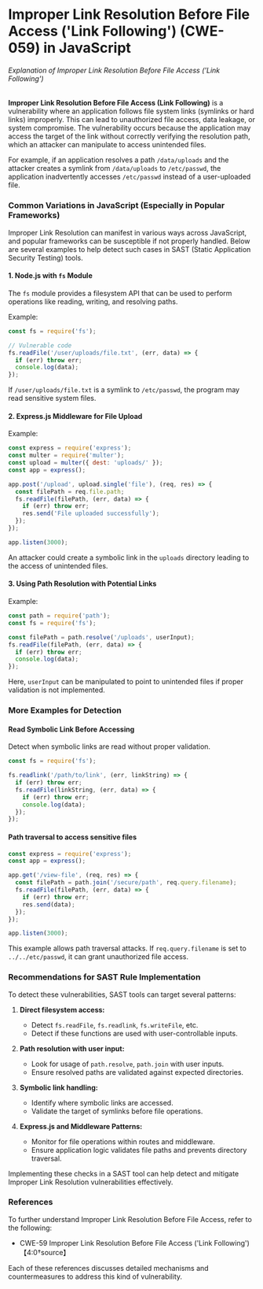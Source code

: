 # Improper Link Resolution Before File Access ('Link Following') (CWE-059) in JavaScript

###### Explanation of Improper Link Resolution Before File Access ('Link Following')

**Improper Link Resolution Before File Access (Link Following)** is a vulnerability where an application follows file system links (symlinks or hard links) improperly. This can lead to unauthorized file access, data leakage, or system compromise. The vulnerability occurs because the application may access the target of the link without correctly verifying the resolution path, which an attacker can manipulate to access unintended files.

For example, if an application resolves a path `/data/uploads` and the attacker creates a symlink from `/data/uploads` to `/etc/passwd`, the application inadvertently accesses `/etc/passwd` instead of a user-uploaded file.

### Common Variations in JavaScript (Especially in Popular Frameworks)

Improper Link Resolution can manifest in various ways across JavaScript, and popular frameworks can be susceptible if not properly handled. Below are several examples to help detect such cases in SAST (Static Application Security Testing) tools.

#### 1. Node.js with `fs` Module
The `fs` module provides a filesystem API that can be used to perform operations like reading, writing, and resolving paths.

Example:
```javascript
const fs = require('fs');

// Vulnerable code
fs.readFile('/user/uploads/file.txt', (err, data) => {
  if (err) throw err;
  console.log(data);
});
```
If `/user/uploads/file.txt` is a symlink to `/etc/passwd`, the program may read sensitive system files.

#### 2. Express.js Middleware for File Upload
Example:
```javascript
const express = require('express');
const multer = require('multer');
const upload = multer({ dest: 'uploads/' });
const app = express();

app.post('/upload', upload.single('file'), (req, res) => {
  const filePath = req.file.path;
  fs.readFile(filePath, (err, data) => {
    if (err) throw err;
    res.send('File uploaded successfully');
  });
});

app.listen(3000);
```
An attacker could create a symbolic link in the `uploads` directory leading to the access of unintended files.

#### 3. Using Path Resolution with Potential Links
Example:
```javascript
const path = require('path');
const fs = require('fs');

const filePath = path.resolve('/uploads', userInput);
fs.readFile(filePath, (err, data) => {
  if (err) throw err;
  console.log(data);
});
```
Here, `userInput` can be manipulated to point to unintended files if proper validation is not implemented.

### More Examples for Detection

#### Read Symbolic Link Before Accessing
Detect when symbolic links are read without proper validation.
```javascript
const fs = require('fs');

fs.readlink('/path/to/link', (err, linkString) => {
  if (err) throw err;
  fs.readFile(linkString, (err, data) => {
    if (err) throw err;
    console.log(data);
  });
});
```

#### Path traversal to access sensitive files
```javascript
const express = require('express');
const app = express();

app.get('/view-file', (req, res) => {
  const filePath = path.join('/secure/path', req.query.filename);
  fs.readFile(filePath, (err, data) => {
    if (err) throw err;
    res.send(data);
  });
});

app.listen(3000);
```
This example allows path traversal attacks. If `req.query.filename` is set to `../../etc/passwd`, it can grant unauthorized file access.

### Recommendations for SAST Rule Implementation

To detect these vulnerabilities, SAST tools can target several patterns:

1. **Direct filesystem access:** 
   - Detect `fs.readFile`, `fs.readlink`, `fs.writeFile`, etc.
   - Detect if these functions are used with user-controllable inputs.

2. **Path resolution with user input:**
   - Look for usage of `path.resolve`, `path.join` with user inputs.
   - Ensure resolved paths are validated against expected directories.

3. **Symbolic link handling:**
   - Identify where symbolic links are accessed.
   - Validate the target of symlinks before file operations.

4. **Express.js and Middleware Patterns:**
   - Monitor for file operations within routes and middleware.
   - Ensure application logic validates file paths and prevents directory traversal.

Implementing these checks in a SAST tool can help detect and mitigate Improper Link Resolution vulnerabilities effectively.

### References

To further understand Improper Link Resolution Before File Access, refer to the following:

- CWE-59 Improper Link Resolution Before File Access ('Link Following')【4:0†source】
  
Each of these references discusses detailed mechanisms and countermeasures to address this kind of vulnerability.